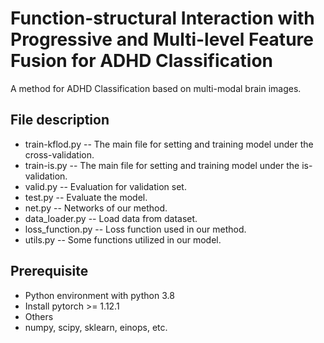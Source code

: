 # Function-structural Interaction with Progressive and Multi-level Feature Fusion for ADHD Classification

A method for ADHD Classification based on multi-modal brain images.

## File description

- train-kflod.py -- The main file for setting and training model under the cross-validation.
- train-is.py -- The main file for setting and training model under the is-validation.
- valid.py -- Evaluation for validation set.
- test.py -- Evaluate the model.
- net.py -- Networks of our method.
- data_loader.py -- Load data from dataset.
- loss_function.py -- Loss function used in our method.
- utils.py -- Some functions utilized in our model.

## Prerequisite

- Python environment with python 3.8
- Install pytorch >= 1.12.1
- Others
- numpy, scipy, sklearn, einops, etc.
